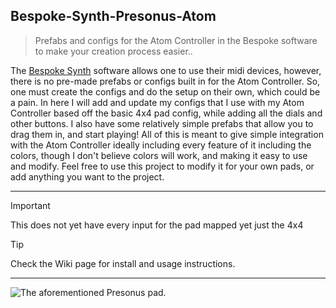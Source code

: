 ## Bespoke-Synth-Presonus-Atom
> Prefabs and configs for the Atom Controller in the Bespoke software to make your creation process easier..

The [Bespoke Synth](https://www.bespokesynth.com/) software allows one to use their midi devices, however, there is no pre-made prefabs or configs built in for the Atom Controller. So, one must create the configs and do the setup on their own, which could be a pain. In here I will add and update my configs that I use with my Atom Controller based off the basic 4x4 pad config, while adding all the dials and other buttons. I also have some relatively simple prefabs that allow you to drag them in, and start playing! All of this is meant to give simple integration with the Atom Controller ideally including every feature of it including the colors, though I don't believe colors will work, and making it easy to use and modify. Feel free to use this project to modify it for your own pads, or add anything you want to the project. 
***
> [!IMPORTANT]
> This does not yet have every input for the pad mapped yet just the 4x4

> [!TIP]
> Check the Wiki page for install and usage instructions.
***

![The aforementioned Presonus pad.](https://www.presonus.com/cdn/shop/files/2777100101_pre_con_frt_1_nr.png?v=1729317677)
